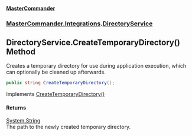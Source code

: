 #### [MasterCommander](MasterCommander.md 'MasterCommander')
### [MasterCommander.Integrations](MasterCommander.md#MasterCommander.Integrations 'MasterCommander.Integrations').[DirectoryService](DirectoryService.md 'MasterCommander.Integrations.DirectoryService')

## DirectoryService.CreateTemporaryDirectory() Method

Creates a temporary directory for use during application execution, which can optionally be cleaned up afterwards.

```csharp
public string CreateTemporaryDirectory();
```

Implements [CreateTemporaryDirectory()](IDirectoryService.CreateTemporaryDirectory().md 'MasterCommander.Core.Services.IDirectoryService.CreateTemporaryDirectory()')

#### Returns
[System.String](https://docs.microsoft.com/en-us/dotnet/api/System.String 'System.String')  
The path to the newly created temporary directory.